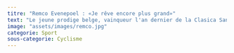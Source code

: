 ```yaml
---
titre: "Remco Evenepoel : «Je rêve encore plus grand»"
text: "Le jeune prodige belge, vainqueur l'an dernier de la Clasica San Sebastian, ne fait pas mystère de ses ambitions. Au seuil de ses 20 ans et de la nouvelle saison, il a déjà une faim de loup. Rien ne fait peur à Remco Evenepoel, aussi à l'aise sur son vélo qu'en interview. Maîtrisant à la perfection le français et l'anglais, le jeune Flamand se balade. Il ne manie pas la langue de bois et n'hésite pas à provoquer lorsqu'il s'agit de dévoiler ses ambitions. Il vise une médaille olympique, voire deux (le chrono et la course en ligne) aux Jeux de Tokyo, et explique pourquoi il a choisi de participer cette année à son premier grand Tour, le Giro, à seulement 20 ans (il les aura le 25 janvier)."
image: "assets/images/remco.jpg"
categorie: Sport
sous-categorie: Cyclisme
---
```

